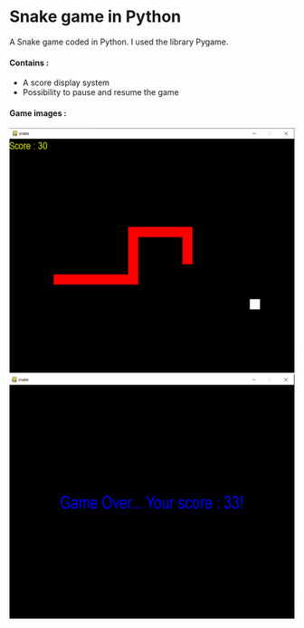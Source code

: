 # Snake game in Python

A Snake game coded in Python. I used the library Pygame.

#### Contains :
- A score display system 
- Possibility to pause and resume the game

#### Game images :

<img src="images/snake.png">

<img src="images/gameover.png">